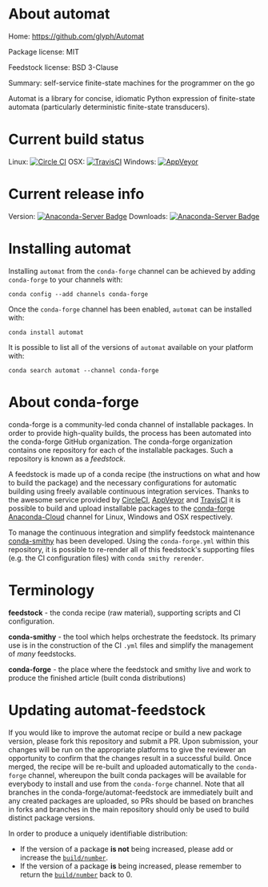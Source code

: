About automat
=============

Home: https://github.com/glyph/Automat

Package license: MIT

Feedstock license: BSD 3-Clause

Summary: self-service finite-state machines for the programmer on the go

Automat is a library for concise, idiomatic Python expression of
finite-state automata (particularly deterministic finite-state
transducers).


Current build status
====================

Linux: [![Circle CI](https://circleci.com/gh/conda-forge/automat-feedstock.svg?style=shield)](https://circleci.com/gh/conda-forge/automat-feedstock)
OSX: [![TravisCI](https://travis-ci.org/conda-forge/automat-feedstock.svg?branch=master)](https://travis-ci.org/conda-forge/automat-feedstock)
Windows: [![AppVeyor](https://ci.appveyor.com/api/projects/status/github/conda-forge/automat-feedstock?svg=True)](https://ci.appveyor.com/project/conda-forge/automat-feedstock/branch/master)

Current release info
====================
Version: [![Anaconda-Server Badge](https://anaconda.org/conda-forge/automat/badges/version.svg)](https://anaconda.org/conda-forge/automat)
Downloads: [![Anaconda-Server Badge](https://anaconda.org/conda-forge/automat/badges/downloads.svg)](https://anaconda.org/conda-forge/automat)

Installing automat
==================

Installing `automat` from the `conda-forge` channel can be achieved by adding `conda-forge` to your channels with:

```
conda config --add channels conda-forge
```

Once the `conda-forge` channel has been enabled, `automat` can be installed with:

```
conda install automat
```

It is possible to list all of the versions of `automat` available on your platform with:

```
conda search automat --channel conda-forge
```


About conda-forge
=================

conda-forge is a community-led conda channel of installable packages.
In order to provide high-quality builds, the process has been automated into the
conda-forge GitHub organization. The conda-forge organization contains one repository
for each of the installable packages. Such a repository is known as a *feedstock*.

A feedstock is made up of a conda recipe (the instructions on what and how to build
the package) and the necessary configurations for automatic building using freely
available continuous integration services. Thanks to the awesome service provided by
[CircleCI](https://circleci.com/), [AppVeyor](http://www.appveyor.com/)
and [TravisCI](https://travis-ci.org/) it is possible to build and upload installable
packages to the [conda-forge](https://anaconda.org/conda-forge)
[Anaconda-Cloud](http://docs.anaconda.org/) channel for Linux, Windows and OSX respectively.

To manage the continuous integration and simplify feedstock maintenance
[conda-smithy](http://github.com/conda-forge/conda-smithy) has been developed.
Using the ``conda-forge.yml`` within this repository, it is possible to re-render all of
this feedstock's supporting files (e.g. the CI configuration files) with ``conda smithy rerender``.


Terminology
===========

**feedstock** - the conda recipe (raw material), supporting scripts and CI configuration.

**conda-smithy** - the tool which helps orchestrate the feedstock.
                   Its primary use is in the construction of the CI ``.yml`` files
                   and simplify the management of *many* feedstocks.

**conda-forge** - the place where the feedstock and smithy live and work to
                  produce the finished article (built conda distributions)


Updating automat-feedstock
==========================

If you would like to improve the automat recipe or build a new
package version, please fork this repository and submit a PR. Upon submission,
your changes will be run on the appropriate platforms to give the reviewer an
opportunity to confirm that the changes result in a successful build. Once
merged, the recipe will be re-built and uploaded automatically to the
`conda-forge` channel, whereupon the built conda packages will be available for
everybody to install and use from the `conda-forge` channel.
Note that all branches in the conda-forge/automat-feedstock are
immediately built and any created packages are uploaded, so PRs should be based
on branches in forks and branches in the main repository should only be used to
build distinct package versions.

In order to produce a uniquely identifiable distribution:
 * If the version of a package **is not** being increased, please add or increase
   the [``build/number``](http://conda.pydata.org/docs/building/meta-yaml.html#build-number-and-string).
 * If the version of a package **is** being increased, please remember to return
   the [``build/number``](http://conda.pydata.org/docs/building/meta-yaml.html#build-number-and-string)
   back to 0.
